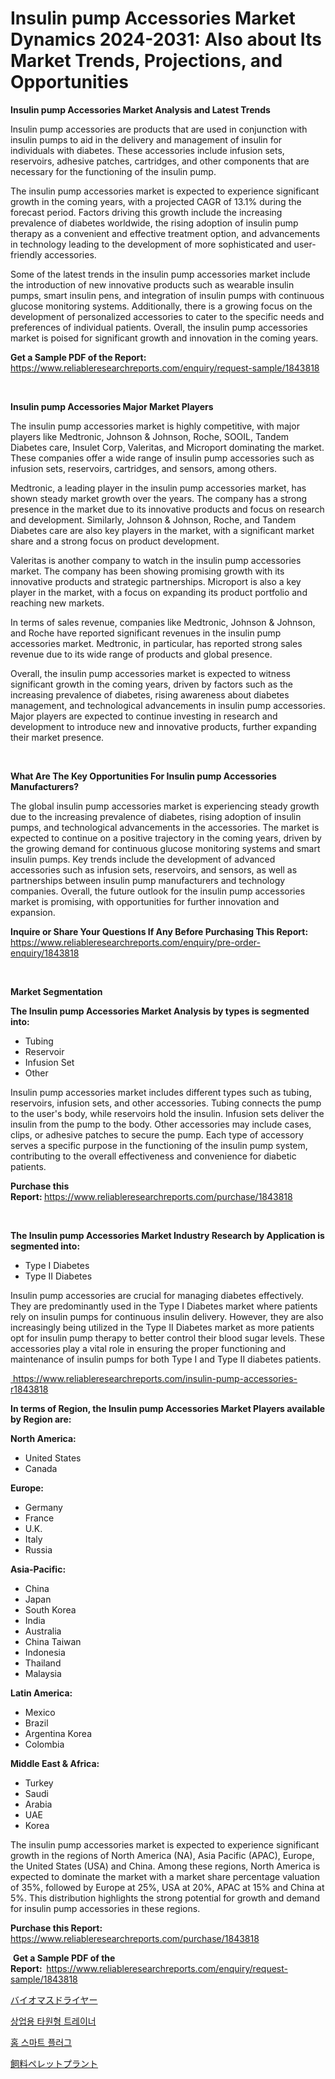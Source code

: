 <p><h1>Insulin pump Accessories Market Dynamics 2024-2031: Also about Its Market Trends, Projections, and Opportunities</h1></p><p><strong>Insulin pump Accessories Market Analysis and Latest Trends</strong></p>
<p><p>Insulin pump accessories are products that are used in conjunction with insulin pumps to aid in the delivery and management of insulin for individuals with diabetes. These accessories include infusion sets, reservoirs, adhesive patches, cartridges, and other components that are necessary for the functioning of the insulin pump.</p><p>The insulin pump accessories market is expected to experience significant growth in the coming years, with a projected CAGR of 13.1% during the forecast period. Factors driving this growth include the increasing prevalence of diabetes worldwide, the rising adoption of insulin pump therapy as a convenient and effective treatment option, and advancements in technology leading to the development of more sophisticated and user-friendly accessories.</p><p>Some of the latest trends in the insulin pump accessories market include the introduction of new innovative products such as wearable insulin pumps, smart insulin pens, and integration of insulin pumps with continuous glucose monitoring systems. Additionally, there is a growing focus on the development of personalized accessories to cater to the specific needs and preferences of individual patients. Overall, the insulin pump accessories market is poised for significant growth and innovation in the coming years.</p></p>
<p><strong>Get a Sample PDF of the Report:&nbsp;</strong> <a href="https://www.reliableresearchreports.com/enquiry/request-sample/1843818">https://www.reliableresearchreports.com/enquiry/request-sample/1843818</a></p>
<p>&nbsp;</p>
<p><strong>Insulin pump Accessories Major Market Players</strong></p>
<p><p>The insulin pump accessories market is highly competitive, with major players like Medtronic, Johnson & Johnson, Roche, SOOIL, Tandem Diabetes care, Insulet Corp, Valeritas, and Microport dominating the market. These companies offer a wide range of insulin pump accessories such as infusion sets, reservoirs, cartridges, and sensors, among others.</p><p>Medtronic, a leading player in the insulin pump accessories market, has shown steady market growth over the years. The company has a strong presence in the market due to its innovative products and focus on research and development. Similarly, Johnson & Johnson, Roche, and Tandem Diabetes care are also key players in the market, with a significant market share and a strong focus on product development.</p><p>Valeritas is another company to watch in the insulin pump accessories market. The company has been showing promising growth with its innovative products and strategic partnerships. Microport is also a key player in the market, with a focus on expanding its product portfolio and reaching new markets.</p><p>In terms of sales revenue, companies like Medtronic, Johnson & Johnson, and Roche have reported significant revenues in the insulin pump accessories market. Medtronic, in particular, has reported strong sales revenue due to its wide range of products and global presence.</p><p>Overall, the insulin pump accessories market is expected to witness significant growth in the coming years, driven by factors such as the increasing prevalence of diabetes, rising awareness about diabetes management, and technological advancements in insulin pump accessories. Major players are expected to continue investing in research and development to introduce new and innovative products, further expanding their market presence.</p></p>
<p>&nbsp;</p>
<p><strong>What Are The Key Opportunities For Insulin pump Accessories Manufacturers?</strong></p>
<p><p>The global insulin pump accessories market is experiencing steady growth due to the increasing prevalence of diabetes, rising adoption of insulin pumps, and technological advancements in the accessories. The market is expected to continue on a positive trajectory in the coming years, driven by the growing demand for continuous glucose monitoring systems and smart insulin pumps. Key trends include the development of advanced accessories such as infusion sets, reservoirs, and sensors, as well as partnerships between insulin pump manufacturers and technology companies. Overall, the future outlook for the insulin pump accessories market is promising, with opportunities for further innovation and expansion.</p></p>
<p><strong>Inquire or Share Your Questions If Any Before Purchasing This Report:</strong> <a href="https://www.reliableresearchreports.com/enquiry/pre-order-enquiry/1843818">https://www.reliableresearchreports.com/enquiry/pre-order-enquiry/1843818</a></p>
<p>&nbsp;</p>
<p><strong>Market Segmentation</strong></p>
<p><strong>The Insulin pump Accessories Market Analysis by types is segmented into:</strong></p>
<p><ul><li>Tubing</li><li>Reservoir</li><li>Infusion Set</li><li>Other</li></ul></p>
<p><p>Insulin pump accessories market includes different types such as tubing, reservoirs, infusion sets, and other accessories. Tubing connects the pump to the user's body, while reservoirs hold the insulin. Infusion sets deliver the insulin from the pump to the body. Other accessories may include cases, clips, or adhesive patches to secure the pump. Each type of accessory serves a specific purpose in the functioning of the insulin pump system, contributing to the overall effectiveness and convenience for diabetic patients.</p></p>
<p><strong>Purchase this Report:&nbsp;</strong><a href="https://www.reliableresearchreports.com/purchase/1843818">https://www.reliableresearchreports.com/purchase/1843818</a></p>
<p>&nbsp;</p>
<p><strong>The Insulin pump Accessories Market Industry Research by Application is segmented into:</strong></p>
<p><ul><li>Type I Diabetes</li><li>Type II Diabetes</li></ul></p>
<p><p>Insulin pump accessories are crucial for managing diabetes effectively. They are predominantly used in the Type I Diabetes market where patients rely on insulin pumps for continuous insulin delivery. However, they are also increasingly being utilized in the Type II Diabetes market as more patients opt for insulin pump therapy to better control their blood sugar levels. These accessories play a vital role in ensuring the proper functioning and maintenance of insulin pumps for both Type I and Type II diabetes patients.</p></p>
<p><a href="https://www.reliableresearchreports.com/insulin-pump-accessories-r1843818">&nbsp;https://www.reliableresearchreports.com/insulin-pump-accessories-r1843818</a></p>
<p><strong>In terms of Region, the Insulin pump Accessories Market Players available by Region are:</strong></p>
<p>
    <p> <strong> North America: </strong>
        <ul>
            <li>United States</li>
            <li>Canada</li>
        </ul>
        </p> 
    <p> <strong> Europe: </strong>
        <ul>
            <li>Germany</li>
            <li>France</li>
            <li>U.K.</li>
            <li>Italy</li>
            <li>Russia</li>
        </ul>
        </p> 
    <p> <strong> Asia-Pacific: </strong>
        <ul>
            <li>China</li>
            <li>Japan</li>
            <li>South Korea</li>
            <li>India</li>
            <li>Australia</li>
            <li>China Taiwan</li>
            <li>Indonesia</li>
            <li>Thailand</li>
            <li>Malaysia</li>
        </ul>
        </p> 
    <p> <strong> Latin America: </strong>
        <ul>
            <li>Mexico</li>
            <li>Brazil</li>
            <li>Argentina Korea</li>
            <li>Colombia</li>
        </ul>
        </p> 
    <p> <strong> Middle East & Africa: </strong>
        <ul>
            <li>Turkey</li>
            <li>Saudi</li>
            <li>Arabia</li>
            <li>UAE</li>
            <li>Korea</li>
        </ul>
    </p>
    </p>
<p><p>The insulin pump accessories market is expected to experience significant growth in the regions of North America (NA), Asia Pacific (APAC), Europe, the United States (USA) and China. Among these regions, North America is expected to dominate the market with a market share percentage valuation of 35%, followed by Europe at 25%, USA at 20%, APAC at 15% and China at 5%. This distribution highlights the strong potential for growth and demand for insulin pump accessories in these regions.</p></p>
<p><strong>Purchase this Report: </strong><a href="https://www.reliableresearchreports.com/purchase/1843818">https://www.reliableresearchreports.com/purchase/1843818</a></p>
<p>&nbsp;<strong>Get a Sample PDF of the Report:&nbsp;&nbsp;</strong><a href="https://www.reliableresearchreports.com/enquiry/request-sample/1843818">https://www.reliableresearchreports.com/enquiry/request-sample/1843818</a></p>
<p><strong></strong></p>
<p><p><a href="https://github.com/oqoeusbvpadwjs08/Market-Research-Report-List-2/blob/main/971000448906.md">バイオマスドライヤー</a></p><p><a href="https://github.com/brendon65677/Market-Research-Report-List-1/blob/main/405218143535.md">상업용 타원형 트레이너</a></p><p><a href="https://github.com/OwenHamiytll568745/Market-Research-Report-List-1/blob/main/375317343534.md">홈 스마트 플러그</a></p><p><a href="https://github.com/AaronVargas43/Market-Research-Report-List-1/blob/main/356389948907.md">飼料ペレットプラント</a></p></p>